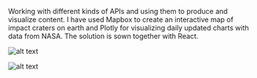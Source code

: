 Working with different kinds of APIs and using them to produce and visualize content. I have used Mapbox to create an interactive map of impact craters on earth and Plotly for visualizing daily updated charts with data from NASA. The solution is sown together with React.


![alt text](https://www.emilschultz.com/a7cc14937e8f0bb23b0f.jpg)

![alt text](https://www.emilschultz.com/66cb33b5c5d77c4a6fda.jpg)
